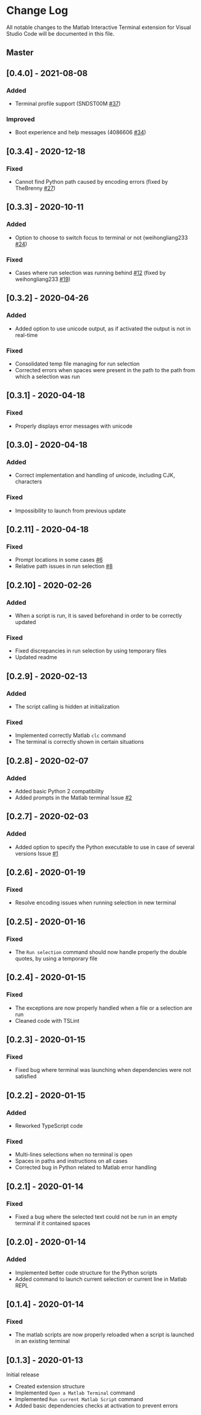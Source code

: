 # Change Log

All notable changes to the Matlab Interactive Terminal extension for Visual Studio Code will be documented in this file.

## Master

## [0.4.0] - 2021-08-08
### Added
- Terminal profile support (SNDST00M [#37](https://github.com/apommel/vscode-matlab-interactive-terminal/issues/37))
### Improved
- Boot experience and help messages (4086606 [#34](https://github.com/apommel/vscode-matlab-interactive-terminal/issues/34))

## [0.3.4] - 2020-12-18
### Fixed
- Cannot find Python path caused by encoding errors (fixed by TheBrenny [#27](https://github.com/apommel/vscode-matlab-interactive-terminal/issues/27))

## [0.3.3] - 2020-10-11
### Added
- Option to choose to switch focus to terminal or not (weihongliang233 [#24](https://github.com/apommel/vscode-matlab-interactive-terminal/issues/24))
### Fixed
- Cases where run selection was running behind [#12](https://github.com/apommel/vscode-matlab-interactive-terminal/issues/12) (fixed by weihongliang233 [#19](https://github.com/apommel/vscode-matlab-interactive-terminal/issues/19))

## [0.3.2] - 2020-04-26
### Added
- Added option to use unicode output, as if activated the output is not in real-time
### Fixed
- Consolidated temp file managing for run selection
- Corrected errors when spaces were present in the path to the path from which a selection was run

## [0.3.1] - 2020-04-18
### Fixed
- Properly displays error messages with unicode

## [0.3.0] - 2020-04-18
### Added
- Correct implementation and handling of unicode, including CJK, characters
### Fixed
- Impossibility to launch from previous update

## [0.2.11] - 2020-04-18
### Fixed
- Prompt locations in some cases [#6](https://github.com/apommel/vscode-matlab-interactive-terminal/issues/6)
- Relative path issues in run selection [#8](https://github.com/apommel/vscode-matlab-interactive-terminal/issues/8)

## [0.2.10] - 2020-02-26
### Added
- When a script is run, it is saved beforehand in order to be correctly updated
### Fixed
- Fixed discrepancies in run selection by using temporary files
- Updated readme

## [0.2.9] - 2020-02-13
### Added
- The script calling is hidden at initialization
### Fixed
- Implemented correctly Matlab `clc` command
- The terminal is correctly shown in certain situations

## [0.2.8] - 2020-02-07
### Added
- Added basic Python 2 compatibility
- Added prompts in the Matlab terminal Issue [#2](https://github.com/apommel/vscode-matlab-interactive-terminal/issues/2)

## [0.2.7] - 2020-02-03
### Added
- Added option to specify the Python executable to use in case of several versions Issue [#1](https://github.com/apommel/vscode-matlab-interactive-terminal/issues/1)

## [0.2.6] - 2020-01-19
### Fixed
- Resolve encoding issues when running selection in new terminal

## [0.2.5] - 2020-01-16
### Fixed
- The `Run selection` command should now handle properly the double quotes, by using a temporary file

## [0.2.4] - 2020-01-15
### Fixed
- The exceptions are now properly handled when a file or a selection are run
- Cleaned code with TSLint

## [0.2.3] - 2020-01-15
### Fixed
- Fixed bug where terminal was launching when dependencies were not satisfied

## [0.2.2] - 2020-01-15
### Added
- Reworked TypeScript code
### Fixed
- Multi-lines selections when no terminal is open
- Spaces in paths and instructions on all cases 
- Corrected bug in Python related to Matlab error handling

## [0.2.1] - 2020-01-14 
### Fixed
- Fixed a bug where the selected text could not be run in an empty terminal if it contained spaces

## [0.2.0] - 2020-01-14 
### Added
- Implemented better code structure for the Python scripts
- Added command to launch current selection or current line in Matlab REPL

## [0.1.4] - 2020-01-14
### Fixed
- The matlab scripts are now properly reloaded when a script is launched in an existing terminal

## [0.1.3] - 2020-01-13
Initial release
- Created extension structure
- Implemented `Open a Matlab Terminal` command
- Implemented `Run current Matlab Script` command
- Added basic dependencies checks at activation to prevent errors